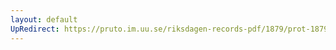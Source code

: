 ```yaml
---
layout: default
UpRedirect: https://pruto.im.uu.se/riksdagen-records-pdf/1879/prot-1879--fk--023/prot-1879--fk--023_012.pdf
---
```

